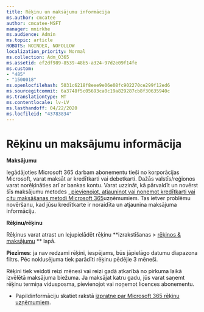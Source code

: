 ```yaml
---
title: Rēķinu un maksājumu informācija
ms.author: cmcatee
author: cmcatee-MSFT
manager: mnirkhe
ms.audience: Admin
ms.topic: article
ROBOTS: NOINDEX, NOFOLLOW
localization_priority: Normal
ms.collection: Adm_O365
ms.assetid: ef2df989-8539-48b5-a324-97d2e09f14fe
ms.custom:
- "485"
- "1500018"
ms.openlocfilehash: 5031c6218f8eee9e06e08fc902270ce299f12ed6
ms.sourcegitcommit: 6a3748f5c05693ca0c19a829287cb8f30635940c
ms.translationtype: MT
ms.contentlocale: lv-LV
ms.lasthandoff: 04/22/2020
ms.locfileid: "43783834"
---
```

# <a name="invoice-and-payment-information"></a>Rēķinu un maksājumu informācija

**Maksājumu**

Iegādājoties Microsoft 365 darbam abonementu tieši no korporācijas Microsoft, varat maksāt ar kredītkarti vai debetkarti.  Dažās valstīs/reģionos varat norēķināties arī ar bankas kontu.  Varat uzzināt, kā pārvaldīt un novērst šīs maksājumu metodes [, pievienojot, atjauninot vai noņemot kredītkarti vai citu maksāšanas metodi Microsoft 365](https://go.microsoft.com/fwlink/?linkid=2118133)uzņēmumiem.  Tas ietver problēmu novēršanu, kad jūsu kredītkarte ir noraidīta un atjaunina maksājuma informāciju.

**Rēķinu/rēķinu**

Rēķinus varat atrast un lejupielādēt rēķinu **izrakstīšanas > [rēķinos & maksājumu](https://go.microsoft.com/fwlink/p/?linkid=848039) ** lapā.  

**Piezīmes**: ja nav redzami rēķini, iespējams, būs jāpielāgo datumu diapazona filtrs.  Pēc noklusējuma tiek parādīti rēķinu pēdējie 3 mēneši.

Rēķini tiek veidoti reizi mēnesī vai reizi gadā atkarībā no pirkuma laikā izvēlētā maksājuma biežuma.  Ja maksājat katru gadu, jūs varat saņemt rēķinu termiņa vidusposma, pievienojot vai noņemot licences abonementu.
 
- Papildinformāciju skatiet rakstā [izpratne par Microsoft 365 rēķinu uzņēmumiem](https://go.microsoft.com/fwlink/?linkid=2119101).
